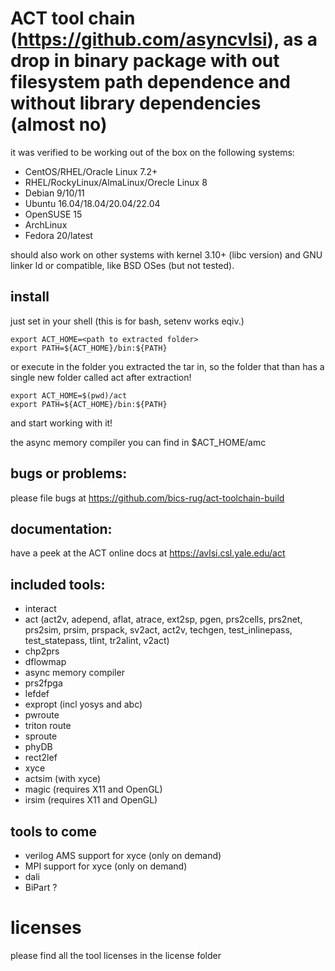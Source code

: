 # ACT tool chain (https://github.com/asyncvlsi), as a drop in binary package with out filesystem path dependence and without library dependencies (almost no)

it was verified to be working out of the box on the following systems:
 - CentOS/RHEL/Oracle Linux 7.2+
 - RHEL/RockyLinux/AlmaLinux/Orecle Linux 8
 - Debian 9/10/11
 - Ubuntu 16.04/18.04/20.04/22.04
 - OpenSUSE 15
 - ArchLinux
 - Fedora 20/latest

should also work on other systems with kernel 3.10+ (libc version) and GNU linker ld or compatible, like BSD OSes (but not tested).

## install

just set in your shell (this is for bash, setenv works eqiv.)
```
export ACT_HOME=<path to extracted folder>
export PATH=${ACT_HOME}/bin:${PATH}
```
or execute in the folder you extracted the tar in, so the folder that than has a single new folder called act after extraction!
```
export ACT_HOME=$(pwd)/act
export PATH=${ACT_HOME}/bin:${PATH}
```

and start working with it!

the async memory compiler you can find in $ACT_HOME/amc

## bugs or problems:

please file bugs at https://github.com/bics-rug/act-toolchain-build

## documentation:

have a peek at the ACT online docs at https://avlsi.csl.yale.edu/act

## included tools:

 - interact
 - act (act2v, adepend, aflat, atrace, ext2sp, pgen, prs2cells, prs2net, prs2sim, prsim, prspack, sv2act, act2v, techgen, test\_inlinepass, test\_statepass, tlint, tr2alint, v2act)
 - chp2prs
 - dflowmap
 - async memory compiler
 - prs2fpga
 - lefdef
 - expropt (incl yosys and abc)
 - pwroute
 - triton route
 - sproute
 - phyDB
 - rect2lef
 - xyce
 - actsim (with xyce)
 - magic (requires X11 and OpenGL)
 - irsim (requires X11 and OpenGL)

## tools to come
 
 - verilog AMS support for xyce (only on demand)
 - MPI support for xyce (only on demand)
 - dali
 - BiPart ?


# licenses

please find all the tool licenses in the license folder